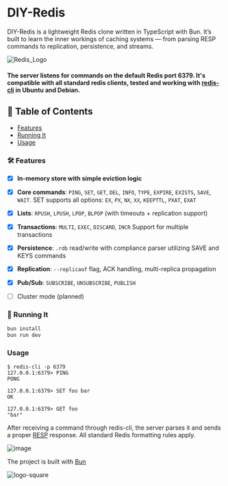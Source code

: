 # DIY-Redis

DIY-Redis is a lightweight Redis clone written in TypeScript with Bun.
It’s built to learn the inner workings of caching systems — from parsing RESP commands to replication, persistence, and streams.

![Redis_Logo](https://github.com/danzin/DIY-Redis/assets/8279984/a74d9d0a-153a-46d9-8b35-d60eaa09ab17)
#### The server listens for commands on the default Redis port 6379. It's compatible with all standard redis clients, tested and working with [redis-cli](https://redis.io/docs/latest/develop/connect/cli/) in Ubuntu and Debian.

## 📑 Table of Contents
- [Features](#-features)
- [Running It](#-running-it)
- [Usage](#usage)



### 🛠 Features
- [x] **In-memory store with simple eviction logic**
- [x] **Core commands**: `PING`, `SET`, `GET`, `DEL`, `INFO`, `TYPE`, `EXPIRE`, `EXISTS`, `SAVE`, `WAIT`. SET supports all options: `EX`, `PX`, `NX`, `XX`, `KEEPTTL`, `PXAT`, `EXAT`
- [x] **Lists**: `RPUSH`, `LPUSH`, `LPOP`, `BLPOP` (with timeouts + replication support)
- [x] **Transactions**: `MULTI`, `EXEC`, `DISCARD`, `INCR` Support for multiple transactions
- [x] **Persistence**: `.rdb` read/write with compliance parser utilizing SAVE and KEYS commands
- [x] **Replication**: `--replicaof` flag, ACK handling, multi-replica propagation
- [x] **Pub/Sub**: `SUBSCRIBE`, `UNSUBSCRIBE`, `PUBLISH`
- [ ] Cluster mode (planned)
    


### 🚀 Running It
  ```bash 
bun install
bun run dev
```

### Usage 
```
$ redis-cli -p 6379
127.0.0.1:6379> PING
PONG

127.0.0.1:6379> SET foo bar
OK

127.0.0.1:6379> GET foo
"bar"
```

After receiving a command through redis-cli, the server parses it and sends a proper [RESP](https://redis.io/docs/latest/develop/reference/protocol-spec/) response. All standard Redis formatting rules apply. 

![image](https://github.com/danzin/DIY-Redis/assets/8279984/b11ca00b-d196-4aa9-a086-5cc6fa4baef4)

The project is built with [Bun](https://bun.sh/) 

![logo-square](https://github.com/danzin/DIY-Redis/assets/8279984/d3372183-e1c0-43f3-a1da-e299aa910e13)




















